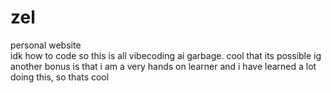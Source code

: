 # zel
personal website  
idk how to code so this is all vibecoding ai garbage. cool that its possible ig  
another bonus is that i am a very hands on learner and i have learned a lot doing this, so thats cool
